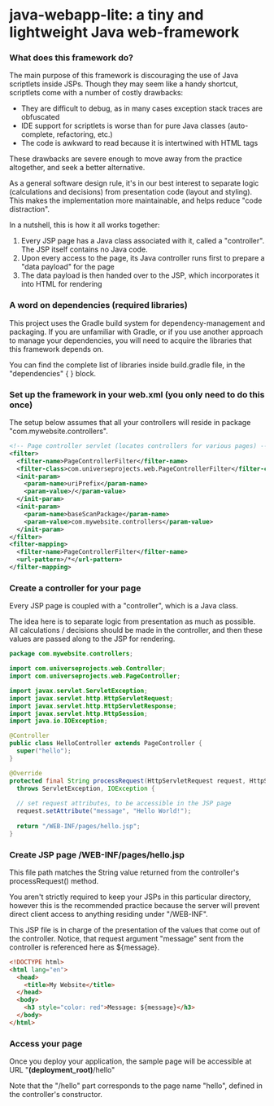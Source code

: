 # java-webapp-lite: a tiny and lightweight Java web-framework

### What does this framework do?

The main purpose of this framework is discouraging the use of Java scriptlets inside JSPs. Though they may seem like a handy shortcut, scriptlets come with a number of costly drawbacks:

 * They are difficult to debug, as in many cases exception stack traces are obfuscated
 * IDE support for scriptlets is worse than for pure Java classes (auto-complete, refactoring, etc.)
 * The code is awkward to read because it is intertwined with HTML tags

These drawbacks are severe enough to move away from the practice altogether, and seek a better alternative.

As a general software design rule, it's in our best interest to separate logic (calculations and decisions) from presentation code (layout and styling). This makes the implementation more maintainable, and helps reduce "code distraction". 

In a nutshell, this is how it all works together:
 1. Every JSP page has a Java class associated with it, called a "controller". The JSP itself contains no Java code.
 2. Upon every access to the page, its Java controller runs first to prepare a "data payload" for the page
 3. The data payload is then handed over to the JSP, which incorporates it into HTML for rendering



### A word on dependencies (required libraries)

This project uses the Gradle build system for dependency-management and packaging.
If you are unfamiliar with Gradle, or if you use another approach to manage your dependencies, you will need to acquire the libraries that this framework depends on.

You can find the complete list of libraries inside build.gradle file, in the "dependencies" { } block.


### Set up the framework in your web.xml (you only need to do this once)

The setup below assumes that all your controllers will reside in package "com.mywebsite.controllers".

```xml
<!-- Page controller servlet (locates controllers for various pages) -->
<filter>
  <filter-name>PageControllerFilter</filter-name>
  <filter-class>com.universeprojects.web.PageControllerFilter</filter-class>
  <init-param>
    <param-name>uriPrefix</param-name>
    <param-value>/</param-value>
  </init-param>
  <init-param>
    <param-name>baseScanPackage</param-name>
    <param-value>com.mywebsite.controllers</param-value>
  </init-param>
</filter>
<filter-mapping>
  <filter-name>PageControllerFilter</filter-name>
  <url-pattern>/*</url-pattern>
</filter-mapping>
```

### Create a controller for your page

Every JSP page is coupled with a "controller", which is a Java class.

The idea here is to separate logic from presentation as much as possible. All calculations / decisions should be made in the controller, and then these values are passed along to the JSP for rendering.

```java
package com.mywebsite.controllers;

import com.universeprojects.web.Controller;
import com.universeprojects.web.PageController;

import javax.servlet.ServletException;
import javax.servlet.http.HttpServletRequest;
import javax.servlet.http.HttpServletResponse;
import javax.servlet.http.HttpSession;
import java.io.IOException;

@Controller
public class HelloController extends PageController {
  super("hello");
}

@Override
protected final String processRequest(HttpServletRequest request, HttpServletResponse response) 
  throws ServletException, IOException {
  
  // set request attributes, to be accessible in the JSP page
  request.setAttribute("message", "Hello World!");
  
  return "/WEB-INF/pages/hello.jsp";
}

```

### Create JSP page /WEB-INF/pages/hello.jsp

This file path matches the String value returned from the controller's processRequest() method.

You aren't strictly required to keep your JSPs in this particular directory, however this is the recommended practice because the server will prevent direct client access to anything residing under "/WEB-INF".

This JSP file is in charge of the presentation of the values that come out of the controller.
Notice, that request argument "message" sent from the controller is referenced here as ${message}.

```html
<!DOCTYPE html>
<html lang="en">
  <head>
    <title>My Website</title>
  </head>
  <body>
    <h3 style="color: red">Message: ${message}</h3>
  </body>
</html>
```

### Access your page

Once you deploy your application, the sample page will be accessible at URL "**(deployment_root)**/hello"

Note that the "/hello" part corresponds to the page name "hello", defined in the controller's constructor.

